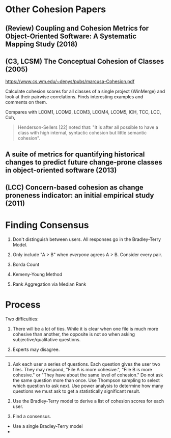 # Other Cohesion Papers

## (Review) Coupling and Cohesion Metrics for Object-Oriented Software: A Systematic Mapping Study (2018)



## (C3, LCSM) The Conceptual Cohesion of Classes (2005)

https://www.cs.wm.edu/~denys/pubs/marcusa-Cohesion.pdf

Calculate cohesion scores for all classes of a single project (WinMerge) and look at their pairwise correlations. Finds interesting examples and comments on them.

Compares with LCOM1, LCOM2, LCOM3, LCOM4, LCOM5, ICH, TCC, LCC, Coh, 

>Henderson-Sellers [22] noted that: "It is after all possible to have a class with high internal, syntactic cohesion but little semantic cohesion".

## A suite of metrics for quantifying historical changes to predict future change-prone classes in object-oriented software (2013)

## (LCC) Concern-based cohesion as change proneness indicator: an initial empirical study (2011)


# Finding Consensus

1. Don't distinguish between users. All responses go in the Bradley-Terry Model.

2. Only include "A > B" when *everyone* agrees A > B. Consider every pair.

3. Borda Count

4. Kemeny-Young Method

5. Rank Aggregation via Median Rank

# Process

Two difficulties:

1. There will be a lot of ties. While it is clear when one file is much more cohesive than another, the opposite is not so when asking subjective/qualitative questions.

2. Experts may disagree.

------

1. Ask each user a series of questions. Each question gives the user two files. They may respond, "File A is more cohesive.", "File B is more cohesive." or "They have about the same level of cohesion." Do not ask the same question more than once. Use Thompson sampling to select which question to ask next. Use power analysis to determine how many questions we must ask to get a statistically significant result.

2. Use the Bradley-Terry model to derive a list of cohesion scores for each user.

3. Find a consensus.
- Use a single Bradley-Terry model
- 